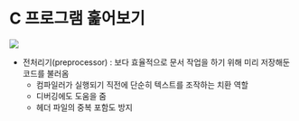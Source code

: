 # C 프로그램 훑어보기

![](C:\Users\Hoseop\Desktop\screenshot.png)

- 전처리기(preprocessor) : 보다 효율적으로 문서 작업을 하기 위해 미리 저장해둔 코드를 불러옴
  - 컴파일러가 실행되기 직전에 단순히 텍스트를 조작하는 치환 역할
  - 디버깅에도 도움을 줌
  - 헤더 파일의 중복 포함도 방지
